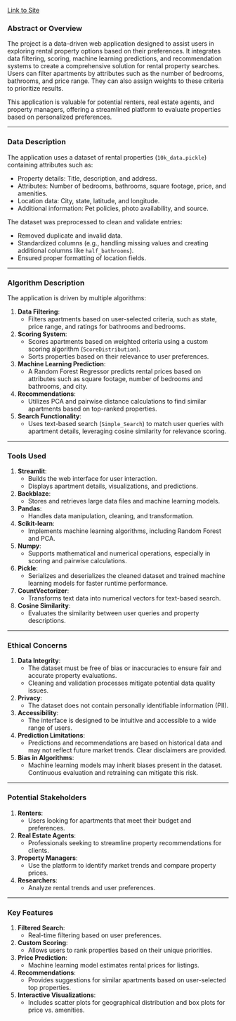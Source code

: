 [Link to Site]([URL](https://datasciencegroup1.streamlit.app))

### Abstract or Overview

The project is a data-driven web application designed to assist users in exploring rental property options based on their preferences. It integrates data filtering, scoring, machine learning predictions, and recommendation systems to create a comprehensive solution for rental property searches. Users can filter apartments by attributes such as the number of bedrooms, bathrooms, and price range. They can also assign weights to these criteria to prioritize results. 

This application is valuable for potential renters, real estate agents, and property managers, offering a streamlined platform to evaluate properties based on personalized preferences.

---

### Data Description

The application uses a dataset of rental properties (`10k_data.pickle`) containing attributes such as:

- Property details: Title, description, and address.
- Attributes: Number of bedrooms, bathrooms, square footage, price, and amenities.
- Location data: City, state, latitude, and longitude.
- Additional information: Pet policies, photo availability, and source.

The dataset was preprocessed to clean and validate entries:

- Removed duplicate and invalid data.
- Standardized columns (e.g., handling missing values and creating additional columns like `half_bathrooms`).
- Ensured proper formatting of location fields.

---

### Algorithm Description

The application is driven by multiple algorithms:

1. **Data Filtering**:
   - Filters apartments based on user-selected criteria, such as state, price range, and ratings for bathrooms and bedrooms.
2. **Scoring System**:
   - Scores apartments based on weighted criteria using a custom scoring algorithm (`ScoreDistribution`).
   - Sorts properties based on their relevance to user preferences.
3. **Machine Learning Prediction**:
   - A Random Forest Regressor predicts rental prices based on attributes such as square footage, number of bedrooms and bathrooms, and city.
4. **Recommendations**:
   - Utilizes PCA and pairwise distance calculations to find similar apartments based on top-ranked properties.
5. **Search Functionality**:
   - Uses text-based search (`Simple_Search`) to match user queries with apartment details, leveraging cosine similarity for relevance scoring.

---

### Tools Used

1. **Streamlit**:
   - Builds the web interface for user interaction.
   - Displays apartment details, visualizations, and predictions.
2. **Backblaze**:
   - Stores and retrieves large data files and machine learning models.
3. **Pandas**:
   - Handles data manipulation, cleaning, and transformation.
4. **Scikit-learn**:
   - Implements machine learning algorithms, including Random Forest and PCA.
5. **Numpy**:
   - Supports mathematical and numerical operations, especially in scoring and pairwise calculations.
6. **Pickle**:
   - Serializes and deserializes the cleaned dataset and trained machine learning models for faster runtime performance.
7. **CountVectorizer**:
   - Transforms text data into numerical vectors for text-based search.
8. **Cosine Similarity**:
   - Evaluates the similarity between user queries and property descriptions.

---

### Ethical Concerns

1. **Data Integrity**:
   - The dataset must be free of bias or inaccuracies to ensure fair and accurate property evaluations.
   - Cleaning and validation processes mitigate potential data quality issues.
2. **Privacy**:
   - The dataset does not contain personally identifiable information (PII).
3. **Accessibility**:
   - The interface is designed to be intuitive and accessible to a wide range of users.
4. **Prediction Limitations**:
   - Predictions and recommendations are based on historical data and may not reflect future market trends. Clear disclaimers are provided.
5. **Bias in Algorithms**:
   - Machine learning models may inherit biases present in the dataset. Continuous evaluation and retraining can mitigate this risk.

---

### Potential Stakeholders

1. **Renters**:
   - Users looking for apartments that meet their budget and preferences.
2. **Real Estate Agents**:
   - Professionals seeking to streamline property recommendations for clients.
3. **Property Managers**:
   - Use the platform to identify market trends and compare property prices.
4. **Researchers**:
   - Analyze rental trends and user preferences.

---

### Key Features

1. **Filtered Search**:
   - Real-time filtering based on user preferences.
2. **Custom Scoring**:
   - Allows users to rank properties based on their unique priorities.
3. **Price Prediction**:
   - Machine learning model estimates rental prices for listings.
4. **Recommendations**:
   - Provides suggestions for similar apartments based on user-selected top properties.
5. **Interactive Visualizations**:
   - Includes scatter plots for geographical distribution and box plots for price vs. amenities.
